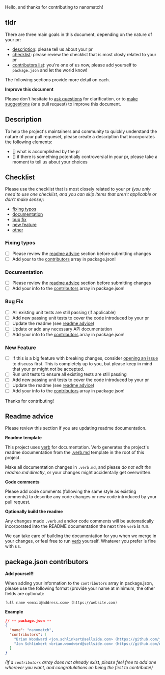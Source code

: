 Hello, and thanks for contributing to nanomatch!

## tldr

There are three main goals in this document, depending on the nature of your pr:

- [description](#description): please tell us about your pr
- [checklist](#checklist): please review the checklist that is most closly related to your pr
- [contributors list](#packagejson-contributors): you're one of us now, please add yourself to `package.json` and let the world know!

The following sections provide more detail on each.

**Improve this document**

Please don't hesitate to [ask questions][issues] for clarification, or to [make suggestions][issues] (or a pull request) to improve this document.

## Description

To help the project's maintainers and community to quickly understand the nature of your pull requeset, please create a description that incorporates the following elements:

- [] what is accomplished by the pr
- [] if there is something potentially controversial in your pr, please take a moment to tell us about your choices

## Checklist

Please use the checklist that is most closely related to your pr _(you only need to use one checklist, and you can skip items that aren't applicable or don't make sense)_:

- [fixing typos]()
- [documentation]()
- [bug fix]()
- [new feature]()
- [other]()

### Fixing typos

- [ ] Please review the [readme advice]() section before submitting changes
- [ ] Add your to the [contributors](#packagejson-contributors) array in package.json!

### Documentation

- [ ] Please review the [readme advice](#readme-advice) section before submitting changes
- [ ] Add your info to the [contributors](#packagejson-contributors) array in package.json!

### Bug Fix

- [ ] All existing unit tests are still passing (if applicable)
- [ ] Add new passing unit tests to cover the code introduced by your pr
- [ ] Update the readme (see [readme advice](#readme-advice))
- [ ] Update or add any necessary API documentation
- [ ] Add your info to the [contributors](#packagejson-contributors) array in package.json!

### New Feature

- [ ] If this is a big feature with breaking changes, consider [opening an issue][issues] to discuss first. This is completely up to you, but please keep in mind that your pr might not be accepted.
- [ ] Run unit tests to ensure all existing tests are still passing
- [ ] Add new passing unit tests to cover the code introduced by your pr
- [ ] Update the readme (see [readme advice](#readme-advice))
- [ ] Add your info to the [contributors](#packagejson-contributors) array in package.json!

Thanks for contributing!

## Readme advice

Please review this section if you are updating readme documentation.

**Readme template**

This project uses [verb][] for documentation. Verb generates the project's readme documentation from the [.verb.md](../.verb.md) template in the root of this project.

Make all documentation changes in `.verb.md`, and please _do not edit the readme.md directly_, or your changes might accidentally get overwritten.

**Code comments**

Please add code comments (following the same style as existing comments) to describe any code changes or new code introduced by your pull request.

**Optionally build the readme**

Any changes made `.verb.md` and/or code comments will be automatically incorporated into the README documentation the next time `verb` is run.

We can take care of building the documentation for you when we merge in your changes, or feel free to run [verb][] yourself. Whatever you prefer is fine with us.

## package.json contributors

**Add yourself!**

When adding your information to the `contributors` array in package.json, please use the following format (provide your name at minimum, the other fields are optional):

```
full name <email@address.com> (https://website.com)
```

**Example**

```json
// -- package.json --
{
  "name": "nanomatch",
  "contributors": [
    "Brian Woodward <jon.schlinkert@sellside.com> (https://github.com/jonschlinkert)",
    "Jon Schlinkert <brian.woodward@sellside.com> (https://github.com/doowb)",
  ]
}
```

_(If a `contributors` array does not already exist, please feel free to add one wherever you want, and congratulations on being the first to contribute!)_

[issues]: ../../issues
[verb]: https://github.com/verbose/verb
